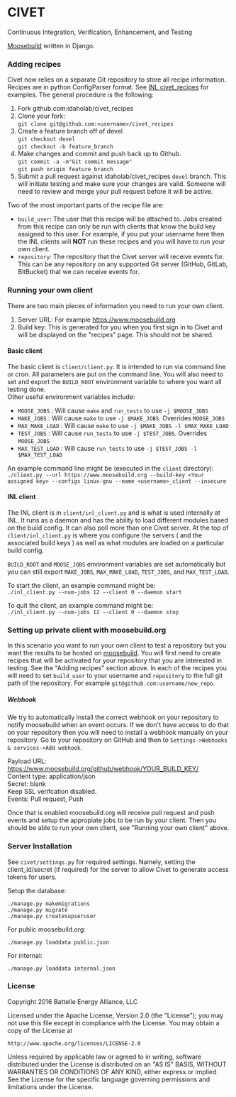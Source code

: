 # CIVET
Continuous Integration, Verification, Enhancement, and Testing

[Moosebuild](https://www.moosebuild.org) written in Django.

### Adding recipes

Civet now relies on a separate Git repository to store all recipe information.
Recipes are in python ConfigParser format.
See [INL civet_recipes](https://github.com/idaholab/civet_recipes) for examples.
The general procedure is the following:

1. Fork github.com:idaholab/civet_recipes
2. Clone your fork:  
    `git clone git@github.com:<username>/civet_recipes`
3. Create a feature branch off of devel  
    `git checkout devel`  
    `git checkout -b feature_branch`  
4. Make changes and commit and push back up to Github.  
    `git commit -a -m"Git commit message"`  
    `git push origin feature_branch`  
5. Submit a pull request against idaholab/civet_recipes `devel` branch. This will
initiate testing and make sure your changes are valid. Someone will need to review
and merge your pull request before it will be active.

Two of the most important parts of the recipe file are:
* `build_user`: The user that this recipe will be attached to.
Jobs created from this recipe can only be run with clients that know the build key assigned to this user.
For example, if you put your username here then the INL clients will **NOT** run these recipes and you will
have to run your own client.
* `repository`: The repository that the Civet server will receive events for. This can be any repository on any
supported Git server (GitHub, GitLab, BitBucket) that we can receive events for. 

### Running your own client

There are two main pieces of information you need to run your own client.

1. Server URL: For example https://www.moosebuild.org
2. Build key: This is generated for you when you first sign in to Civet and will
be displayed on the "recipes" page. This should not be shared.

#### Basic client

The basic client is `client/client.py`. It is intended to run via command line or cron. All
parameters are put on the command line. You will also need to set and export the `BUILD_ROOT`
environment variable to where you want all testing done.  
Other useful environment variables include:  
* `MOOSE_JOBS` : Will cause `make` and `run_tests` to use `-j $MOOSE_JOBS`
* `MAKE_JOBS` : Will cause `make` to use `-j $MAKE_JOBS`. Overrides `MOOSE_JOBS`
* `MAX_MAKE_LOAD` : Will cause `make` to use `-j $MAKE_JOBS -l $MAX_MAKE_LOAD`
* `TEST_JOBS` : Will cause `run_tests` to use `-j $TEST_JOBS`. Overrides `MOOSE_JOBS`
* `MAX_TEST_LOAD` : Will cause `run_tests` to use `-j $TEST_JOBS -l $MAX_TEST_LOAD`

An example command line might be (executed in the `client` directory):  
`./client.py --url https://www.moosebuild.org --build-key <Your assigned key> --configs linux-gnu --name <username>_client --insecure`

#### INL client

The INL client is in `client/inl_client.py` and is what is used internally at INL. It runs as a daemon and has the ability
to load different modules based on the build config. It can also poll more than one Civet
server. At the top of `client/inl_client.py` is where you configure the servers ( and the associated build keys ) as well
as what modules are loaded on a particular build config.

`BUILD_ROOT` and `MOOSE_JOBS` environment variables are set automatically but you can still export
`MAKE_JOBS`, `MAX_MAKE_LOAD`, `TEST_JOBS`, and `MAX_TEST_LOAD`.

To start the client, an example command might be:  
`./inl_client.py --num-jobs 12 --client 0 --daemon start`

To quit the client, an example command might be:  
`./inl_client.py --num-jobs 12 --client 0 --daemon stop`

### Setting up private client with moosebuild.org

In this scenario you want to run your own client to test a repository but you
want the results to be hosted on [moosebuild](https://www.moosebuild.org).
You will first need to create recipes that will be activated for your
repository that you are interested in testing. See the "Adding recipes" section above.
In each of the recipes you will need to set `build_user` to your username and `repository`
to the full git path of the repository. For example `git@github.com:username/new_repo`.

##### Webhook

We try to automatically install the correct webhook on your repository to notify moosebuild when an event occurs.
If we don't have access to do that on your repository then you will need to install a webhook
manually on your repository. Go to your repository on GitHub and then to `Settings->Webhooks & services->Add webhook`.

Payload URL: https://www.moosebuild.org/github/webhook/YOUR_BUILD_KEY/  
Content type: application/json  
Secret: blank  
Keep SSL verifcation disabled.  
Events: Pull request, Push  

Once that is enabled moosebuild.org will receive pull request and push events and setup the appropiate jobs to be run
by your client.
Then you should be able to run your own client, see "Running your own client" above.

### Server Installation

See `civet/settings.py` for required settings. Namely, setting the client_id/secret (if required) for the server to allow
Civet to generate access tokens for users.

Setup the database:

    ./manage.py makemigrations
    ./manage.py migrate
    ./manage.py createsupseruser

For public moosebuild.org:

    ./manage.py loaddata public.json

For internal:

    ./manage.py loaddata internal.json


### License

Copyright 2016 Battelle Energy Alliance, LLC

Licensed under the Apache License, Version 2.0 (the "License");
you may not use this file except in compliance with the License.
You may obtain a copy of the License at

    http://www.apache.org/licenses/LICENSE-2.0

Unless required by applicable law or agreed to in writing, software
distributed under the License is distributed on an "AS IS" BASIS,
WITHOUT WARRANTIES OR CONDITIONS OF ANY KIND, either express or implied.
See the License for the specific language governing permissions and
limitations under the License.
